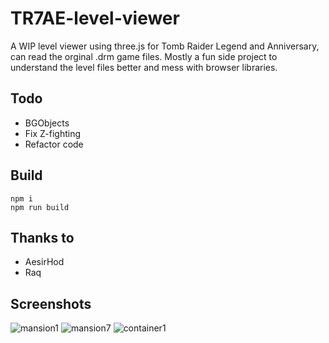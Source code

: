 # TR7AE-level-viewer

A WIP level viewer using three.js for Tomb Raider Legend and Anniversary, can read the orginal .drm game files.
Mostly a fun side project to understand the level files better and mess with browser libraries. 

## Todo

* BGObjects
* Fix Z-fighting
* Refactor code

## Build

```
npm i
npm run build
```

## Thanks to

* AesirHod
* Raq

## Screenshots

![mansion1](https://user-images.githubusercontent.com/15322107/127756965-5ac454ab-9b7b-4224-a178-2f5a3906e4fc.png)
![mansion7](https://user-images.githubusercontent.com/15322107/127756963-9dc59a7e-e774-4de3-975e-994662fb3345.png)
![container1](https://user-images.githubusercontent.com/15322107/127756964-369fb9f2-a995-4622-83a8-fa2cba6680ac.png)
